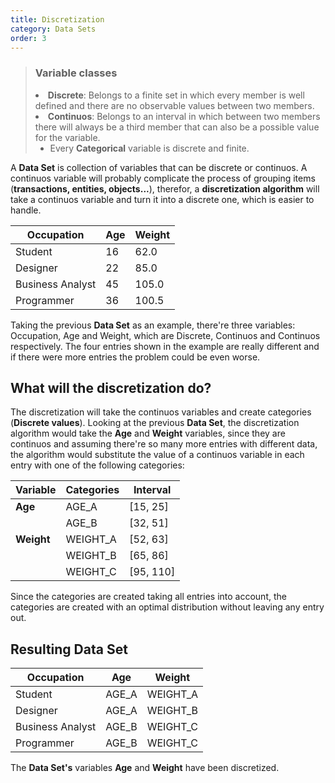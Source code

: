 ```yaml
---
title: Discretization
category: Data Sets
order: 3
---
```

<blockquote>
  <h3>Variable classes</h3>
  <li><strong>Discrete</strong>: Belongs to a finite set in which every member is well defined and there are no observable values between two members.</li>
  <li><strong>Continuos</strong>: Belongs to an interval in which between two members there will always be a third member that can also be a possible value for the variable.
  <ul><li>Every <strong>Categorical</strong> variable is discrete and finite.</li></ul>
  </li>
</blockquote>

A **Data Set** is collection of variables that can be discrete or continuos. A continuos variable will probably complicate the process of grouping items (**transactions, entities, objects...**), therefor, a **discretization algorithm** will take a continuos variable and turn it into a discrete one, which is easier to handle. 

| Occupation | Age | Weight |
| ---------- | --- | ------ |
| Student | 16 | 62.0 |
| Designer | 22 | 85.0 |
| Business Analyst | 45 | 105.0 |
| Programmer | 36 | 100.5 |

Taking the previous **Data Set** as an example, there're three variables: Occupation, Age and Weight, which are Discrete, Continuos and Continuos respectively. The four entries shown in the example are really different and if there were more entries the problem could be even worse.

## What will the discretization do?
  
The discretization will take the continuos variables and create categories (**Discrete values**). Looking at the previous **Data Set**, the discretization algorithm would take the **Age** and **Weight** variables, since they are continuos and assuming there're so many more entries with different data, the algorithm would substitute the value of a continuos variable in each entry with one of the following categories:

| Variable | Categories | Interval |
| -------- | ---------- | -------- |
| **Age** | AGE_A | [15, 25] |
| | AGE_B | [32, 51] |
| **Weight** | WEIGHT_A | [52, 63] |
| | WEIGHT_B | [65, 86] |
| | WEIGHT_C | [95, 110] |

Since the categories are created taking all entries into account, the categories are created with an optimal distribution without leaving any entry out.
## Resulting Data Set

| Occupation | Age | Weight |
| ---------- | --- | ------ |
| Student | AGE_A | WEIGHT_A|
| Designer | AGE_A | WEIGHT_B |
| Business Analyst | AGE_B | WEIGHT_C |
| Programmer | AGE_B | WEIGHT_C |

The **Data Set's** variables **Age** and **Weight** have been discretized.